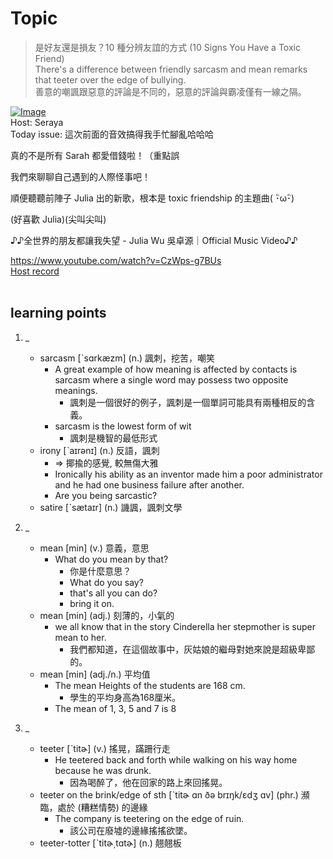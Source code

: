 # Topic

> 是好友還是損友？10 種分辨友誼的方式 (10 Signs You Have a Toxic Friend) <br>
> There's a difference between friendly sarcasm and mean remarks that teeter over the edge of bullying. <br>
> 善意的嘲諷跟惡意的評論是不同的，惡意的評論與霸凌僅有一線之隔。 <br>

[![Image](https://cdn.voicetube.com/assets/thumbnails/XET6Kdn7qS0.jpg)](https://www.youtube.com/embed/XET6Kdn7qS0?rel=0&showinfo=0&cc_load_policy=0&controls=1&autoplay=1&iv_load_policy=3&playsinline=1&wmode=transparent&start=140&end=146&enablejsapi=1&origin=https://tw.voicetube.com&widgetid=1)<br>
Host: Seraya
<br>Today issue: 這次前面的音效搞得我手忙腳亂哈哈哈

真的不是所有 Sarah 都愛借錢啦！（重點誤

我們來聊聊自己遇到的人際怪事吧！

順便聽聽前陣子 Julia 出的新歌，根本是 toxic friendship 的主題曲( ･ิω･ิ)

(好喜歡 Julia)(尖叫尖叫)

♪♪全世界的朋友都讓我失望 - Julia Wu 吳卓源｜Official Music Video♪♪

https://www.youtube.com/watch?v=CzWps-g7BUs
<br>
[Host record](https://cdn.voicetube.com/tmp/everyday_records/seraya.chen/4129.mp3)
<br><br>
## learning points
1. _
	* sarcasm [ˋsɑrkæzm] (n.) 諷刺，挖苦，嘲笑
		- A great example of how meaning is affected by contacts is sarcasm where a single word may possess two opposite meanings.
			+ 諷刺是一個很好的例子，諷刺是一個單詞可能具有兩種相反的含義。
		- sarcasm is the lowest form of wit
			+ 諷刺是機智的最低形式
	* irony [ˋaɪrənɪ] (n.) 反語，諷刺
		- => 揶揄的感覺, 較無傷大雅
		- Ironically his ability as an inventor made him a poor administrator and he had one business failure after another.
		- Are you being sarcastic?
	* satire [ˋsætaɪr] (n.) 譏諷，諷刺文學

2. _
	* mean [min] (v.) 意義，意思
		- What do you mean by that?
			+ 你是什麼意思？
			+ What do you say?
			+ that's all you can do?
			+ bring it on.
	* mean [min] (adj.) 刻薄的，小氣的
		- we all know that in the story Cinderella her stepmother is super mean to her.
			+ 我們都知道，在這個故事中，灰姑娘的繼母對她來說是超級卑鄙的。
	* mean [min] (adj./n.) 平均值
		- The mean Heights of the students are 168 cm.
			+ 學生的平均身高為168厘米。
		- The mean of 1, 3, 5 and 7 is 8

3. _
	* teeter [ˋtitɚ] (v.) 搖晃，蹣跚行走
		- He teetered back and forth while walking on his way home because he was drunk.
			+ 因為喝醉了，他在回家的路上來回搖晃。
	* teeter on the brink/edge of sth [ˋtitɚ ɑn ðə brɪŋk/ɛdʒ ɑv] (phr.) 瀕臨，處於 (糟糕情勢) 的邊緣
		- The company is teetering on the edge of ruin.
			+ 該公司在廢墟的邊緣搖搖欲墜。
	* teeter-totter [ˋtitɚ͵tɑtɚ] (n.) 翹翹板
